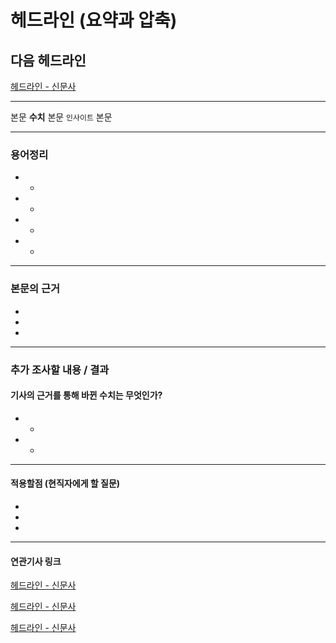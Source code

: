 # 헤드라인 (요약과 압축)
## 다음 헤드라인
[헤드라인 - 신문사](주소)

---

본문 **수치** 본문 `인사이트` 본문 

---

### 용어정리

* 
    * 
* 
    * 
* 
    * 
* 
    * 

---

### 본문의 근거 

* 
* 
* 

---

### 추가 조사할 내용 / 결과 
#### 기사의 근거를 통해 바뀐 수치는 무엇인가?

* 
    * 
* 
    * 

---

#### 적용할점 (현직자에게 할 질문)

* 
* 
* 

--- 

#### 연관기사 링크

[헤드라인 - 신문사](주소)

[헤드라인 - 신문사](주소)

[헤드라인 - 신문사](주소)
